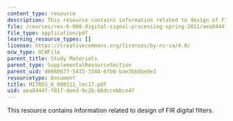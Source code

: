 ```yaml
---
content_type: resource
description: This resource contains information related to design of FIR digital filters.
file: /courses/res-6-008-digital-signal-processing-spring-2011/aea8444ff81fdeed9c2b66dccebbce47_MITRES_6_008S11_lec17.pdf
file_type: application/pdf
learning_resource_types: []
license: https://creativecommons.org/licenses/by-nc-sa/4.0/
ocw_type: OCWFile
parent_title: Study Materials
parent_type: SupplementalResourceSection
parent_uid: d0980677-5415-3344-6fb0-bae3bb5be0e3
resourcetype: Document
title: MITRES_6_008S11_lec17.pdf
uid: aea8444f-f81f-deed-9c2b-66dccebbce47
---
```

This resource contains information related to design of FIR digital filters.